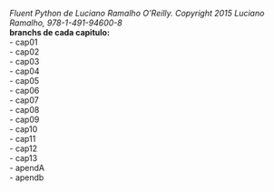 _Fluent Python de Luciano Ramalho O’Reilly. Copyright 2015 Luciano Ramalho, 978-1-491-94600-8_  
**branchs de cada capitulo:**  
    - cap01  
    - cap02  
    - cap03  
    - cap04  
    - cap05  
    - cap06  
    - cap07  
    - cap08  
    - cap09  
    - cap10  
    - cap11  
    - cap12  
    - cap13  
    - apendA  
    - apendb  
